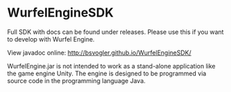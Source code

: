# WurfelEngineSDK
Full SDK with docs can be found under releases. Please use this if you want to develop with Wurfel Engine.

View javadoc online:
<http://bsvogler.github.io/WurfelEngineSDK/>

WurfelEngine.jar is not intended to work as a stand-alone application like the game engine Unity. The engine is designed to be programmed via source code in the programming language Java.

